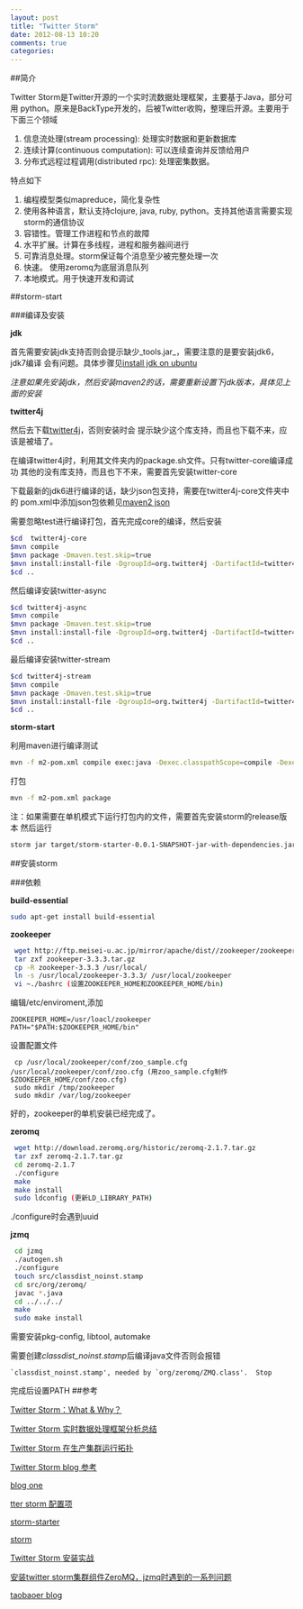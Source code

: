```yaml
---
layout: post
title: "Twitter Storm"
date: 2012-08-13 10:20
comments: true
categories: 
---
```


##简介

Twitter Storm是Twitter开源的一个实时流数据处理框架，主要基于Java，部分可用
python。原来是BackType开发的，后被Twitter收购，整理后开源。主要用于下面三个领域

1. 信息流处理(stream processing): 处理实时数据和更新数据库
2. 连续计算(continuous computation): 可以连续查询并反馈给用户
3. 分布式远程过程调用(distributed rpc): 处理密集数据。

特点如下

1. 编程模型类似mapreduce，简化复杂性
2. 使用各种语言，默认支持clojure, java, ruby, python。支持其他语言需要实现storm的通信协议
3. 容错性。管理工作进程和节点的故障
4. 水平扩展。计算在多线程，进程和服务器间进行
5. 可靠消息处理。storm保证每个消息至少被完整处理一次
6. 快速。 使用zeromq为底层消息队列
7. 本地模式。用于快速开发和调试

##storm-start

###编译及安装

**jdk**

首先需要安装jdk支持否则会提示缺少_tools.jar_，需要注意的是要安装jdk6，jdk7编译
会有问题。具体步骤见[install jdk on ubuntu](http://www.devsniper.com/ubuntu-12-04-install-sun-jdk-6-7/)

*注意如果先安装jdk，然后安装maven2的话，需要重新设置下jdk版本，具体见上面的安装*

**twitter4j**

然后去下载[twitter4j](https://github.com/twitter/twitter4j.git)，否则安装时会
提示缺少这个库支持，而且也下载不来，应该是被墙了。

在编译twitter4j时，利用其文件夹内的package.sh文件。只有twitter-core编译成功
其他的没有库支持，而且也下不来，需要首先安装twitter-core

下载最新的jdk6进行编译的话，缺少json包支持，需要在twitter4j-core文件夹中的
pom.xml中添加json包依赖见[maven2 json](http://mvnrepository.com/artifact/org.json/json/20090211)

需要忽略test进行编译打包，首先完成core的编译，然后安装
```bash
$cd  twitter4j-core
$mvn compile
$mvn package -Dmaven.test.skip=true
$mvn install:install-file -DgroupId=org.twitter4j -DartifactId=twitter4j-core -Dversion=2.2.6-SNAPSHOT -Dpackaging=jar -Dfile=target/twitter4j-core-2.2.6-SNAPSHOT.jar
$cd ..
```

然后编译安装twitter-async
```bash
$cd twitter4j-async
$mvn compile
$mvn package -Dmaven.test.skip=true
$mvn install:install-file -DgroupId=org.twitter4j -DartifactId=twitter4j-async -Dversion=2.2.6-SNAPSHOT -Dpackaging=jar -Dfile=target/twitter4j-async-2.2.6-SNAPSHOT.jar
$cd ..
```

最后编译安装twitter-stream
```bash
$cd twitter4j-stream
$mvn compile
$mvn package -Dmaven.test.skip=true
$mvn install:install-file -DgroupId=org.twitter4j -DartifactId=twitter4j-stream -Dversion=2.2.6-SNAPSHOT -Dpackaging=jar -Dfile=target/twitter4j-stream-2.2.6-SNAPSHOT.jar
$cd ..
```

**storm-start**

利用maven进行编译测试

```bash
mvn -f m2-pom.xml compile exec:java -Dexec.classpathScope=compile -Dexec.mainClass=storm.starter.WordCountTopology
```

打包

```bash
mvn -f m2-pom.xml package
```

注：如果需要在单机模式下运行打包内的文件，需要首先安装storm的release版本
然后运行

```bash
storm jar target/storm-starter-0.0.1-SNAPSHOT-jar-with-dependencies.jar storm.starter.WordCountTopology
```

##安装storm

###依赖

**build-essential**
```bash
sudo apt-get install build-essential
```

**zookeeper**

```bash
 wget http://ftp.meisei-u.ac.jp/mirror/apache/dist//zookeeper/zookeeper-3.3.3/zookeeper-3.3.3.tar.gz
 tar zxf zookeeper-3.3.3.tar.gz
 cp -R zookeeper-3.3.3 /usr/local/
 ln -s /usr/local/zookeeper-3.3.3/ /usr/local/zookeeper
 vi ~./bashrc (设置ZOOKEEPER_HOME和ZOOKEEPER_HOME/bin) 
```

编辑/etc/enviroment,添加
```
ZOOKEEPER_HOME=/usr/loacl/zookeeper
PATH="$PATH:$ZOOKEEPER_HOME/bin"
```
设置配置文件
```
 cp /usr/local/zookeeper/conf/zoo_sample.cfg /usr/local/zookeeper/conf/zoo.cfg (用zoo_sample.cfg制作$ZOOKEEPER_HOME/conf/zoo.cfg)
 sudo mkdir /tmp/zookeeper
 sudo mkdir /var/log/zookeeper
```

好的，zookeeper的单机安装已经完成了。

**zeromq**

```bash
 wget http://download.zeromq.org/historic/zeromq-2.1.7.tar.gz
 tar zxf zeromq-2.1.7.tar.gz
 cd zeromq-2.1.7
 ./configure
 make
 make install
 sudo ldconfig (更新LD_LIBRARY_PATH)
```
./configure时会遇到uuid

**jzmq**

```bash
 cd jzmq
 ./autogen.sh
 ./configure
 touch src/classdist_noinst.stamp
 cd src/org/zeromq/
 javac *.java
 cd ../../../
 make
 sudo make install
```

需要安装pkg-config, libtool, automake


需要创建*classdist_noinst.stamp*后编译java文件否则会报错

```
`classdist_noinst.stamp', needed by `org/zeromq/ZMQ.class'.  Stop
```


完成后设置PATH
##参考

[Twitter Storm：What & Why？](http://hitina.lofter.com/post/a8c5e_12e927/)

[Twitter Storm 实时数据处理框架分析总结](http://www.open-open.com/lib/view/open1328286398374.html)

[Twitter Storm 在生产集群运行拓扑](http://chenlx.blog.51cto.com/4096635/748737)

[Twitter Storm blog 参考](http://blog.csdn.net/azhao_dn/article/category/937267)

[blog one](http://blog.csdn.net/larrylgq/article/details/7326058)

[tter storm 配置项 ](http://blog.csdn.net/larrylgq/article/details/7326058)

[storm-starter](https://github.com/nathanmarz/storm-starter)

[storm](https://github.com/nathanmarz/storm/)

[Twitter Storm 安装实战](http://hitina.lofter.com/post/a8c5e_136579/)

[安装twitter storm集群组件ZeroMQ，jzmq时遇到的一系列问题](http://my.oschina.net/mingdongcheng/blog/43009)

[taobaoer blog](http://www.cnblogs.com/panfeng412/)
